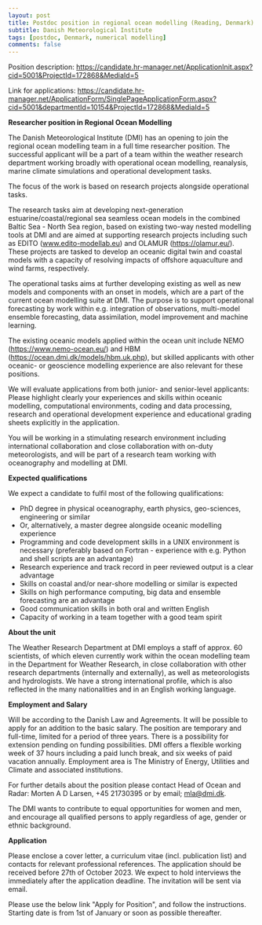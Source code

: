 ```yaml
---
layout: post
title: Postdoc position in regional ocean modelling (Reading, Denmark)
subtitle: Danish Meteorological Institute
tags: [postdoc, Denmark, numerical modelling]
comments: false
---
```

Position description: https://candidate.hr-manager.net/ApplicationInit.aspx?cid=5001&ProjectId=172868&MediaId=5

Link for applications: https://candidate.hr-manager.net/ApplicationForm/SinglePageApplicationForm.aspx?cid=5001&departmentId=10154&ProjectId=172868&MediaId=5

**Researcher position in Regional Ocean Modelling**

The Danish Meteorological Institute (DMI) has an opening to join the regional ocean modelling team in a full time researcher position. The successful applicant will be a part of a team within the weather research department working broadly with operational ocean modelling, reanalysis, marine climate simulations and operational development tasks.

The focus of the work is based on research projects alongside operational tasks.

The research tasks aim at developing next-generation estuarine/coastal/regional sea seamless ocean models in the combined Baltic Sea - North Sea region, based on existing two-way nested modelling tools at DMI and are aimed at supporting research projects including such as EDITO (www.edito-modellab.eu) and OLAMUR (https://olamur.eu/). These projects are tasked to develop an oceanic digital twin and coastal models with a capacity of resolving impacts of offshore aquaculture and wind farms, respectively.

The operational tasks aims at further developing existing as well as new models and components with an onset in models, which are a part of the current ocean modelling suite at DMI. The purpose is to support operational forecasting by work within e.g. integration of observations, multi-model ensemble forecasting, data assimilation, model improvement and machine learning.

The existing oceanic models applied within the ocean unit include NEMO (https://www.nemo-ocean.eu/) and HBM (https://ocean.dmi.dk/models/hbm.uk.php), but skilled applicants with other oceanic- or geoscience modelling experience are also relevant for these positions.

We will evaluate applications from both junior- and senior-level applicants: Please highlight clearly your experiences and skills within oceanic modelling, computational environments, coding and data processing, research and operational development experience and educational grading sheets explicitly in the application.

You will be working in a stimulating research environment including international collaboration and close collaboration with on-duty meteorologists, and will be part of a research team working with oceanography and modelling at DMI.

**Expected qualifications**

We expect a candidate to fulfil most of the following qualifications:

- PhD degree in physical oceanography, earth physics, geo-sciences, engineering or similar
- Or, alternatively, a master degree alongside oceanic modelling experience
- Programming and code development skills in a UNIX environment is necessary (preferably based on Fortran - experience with e.g. Python and shell scripts are an advantage)
- Research experience and track record in peer reviewed output is a clear advantage
- Skills on coastal and/or near-shore modelling or similar is expected
- Skills on high performance computing, big data and ensemble forecasting are an advantage
- Good communication skills in both oral and written English
- Capacity of working in a team together with a good team spirit

**About the unit**

The Weather Research Department at DMI employs a staff of approx. 60 scientists, of which eleven currently work within the ocean modelling team in the Department for Weather Research, in close collaboration with other research departments (internally and externally), as well as meteorologists and hydrologists. We have a strong international profile, which is also reflected in the many nationalities and in an English working language.

**Employment and Salary**

Will be according to the Danish Law and Agreements. It will be possible to apply for an addition to the basic salary. The position are temporary and full-time, limited for a period of three years. There is a possibility for extension pending on funding possibilities. DMI offers a flexible working week of 37 hours including a paid lunch break, and six weeks of paid vacation annually. Employment area is The Ministry of Energy, Utilities and Climate and associated institutions.

For further details about the position please contact Head of Ocean and Radar: Morten A D Larsen, +45 21730395 or by email; mla@dmi.dk.

The DMI wants to contribute to equal opportunities for women and men, and encourage all qualified persons to apply regardless of age, gender or ethnic background.

**Application**

Please enclose a cover letter, a curriculum vitae (incl. publication list) and contacts for relevant professional references. The application should be received before 27th of October 2023. We expect to hold interviews the immediately after the application deadline. The invitation will be sent via email.

Please use the below link "Apply for Position", and follow the instructions. Starting date is from 1st of January or soon as possible thereafter.
